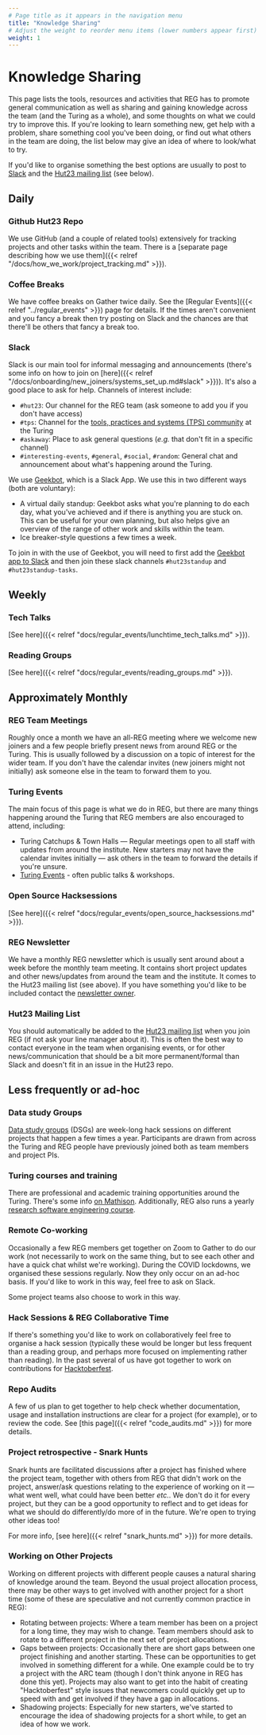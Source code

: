 ```yaml
---
# Page title as it appears in the navigation menu
title: "Knowledge Sharing"
# Adjust the weight to reorder menu items (lower numbers appear first)
weight: 1
---
```


# Knowledge Sharing

This page lists the tools, resources and activities that REG has to promote general communication as well as sharing and gaining knowledge across the team (and the Turing as a whole), and some thoughts on what we could try to improve this.
If you're looking to learn something new, get help with a problem, share something cool you've been doing, or find out what others in the team are doing, the list below may give an idea of where to look/what to try.

If you'd like to organise something the best options are usually to post to [Slack](#slack) and the [Hut23 mailing list](#hut23-mailing-list) (see below).

## Daily

### Github Hut23 Repo

We use GitHub (and a couple of related tools) extensively for tracking projects and other tasks within the team.
There is a [separate page describing how we use them]({{< relref "/docs/how_we_work/project_tracking.md" >}}).

### Coffee Breaks

We have coffee breaks on Gather twice daily.
See the [Regular Events]({{< relref "../regular_events" >}}) page for details.
If the times aren't convenient and you fancy a break then try posting on Slack and the chances are that there'll be others that fancy a break too.

### Slack

Slack is our main tool for informal messaging and announcements (there's some info on how to join on
[here]({{< relref "/docs/onboarding/new_joiners/systems_set_up.md#slack" >}})).
It's also a good place to ask for help.
Channels of interest include:

- `#hut23`: Our channel for the REG team (ask someone to add you if you don't have access)
- `#tps`: Channel for the [tools, practices and systems (TPS) community](https://www.turing.ac.uk/research/research-programmes/tools-practices-and-systems) at the Turing
- `#askaway`: Place to ask general questions (_e.g._ that don't fit in a specific channel)
- `#interesting-events`, `#general`, `#social`, `#random`: General chat and announcement about what's happening around the Turing.

We use [Geekbot](https://geekbot.com/), which is a Slack App.
We use this in two different ways (both are voluntary):

- A virtual daily standup: Geekbot asks what you're planning to do each day, what you've achieved and if there is anything you are stuck on. This can be useful for your own planning, but also helps give an overview of the range of other work and skills within the team.
- Ice breaker-style questions a few times a week.

To join in with the use of Geekbot, you will need to first add the [Geekbot app to Slack](https://alan-turing-institute.slack.com/apps/A0H67RAG0-standups-surveys-polls-geekbot) and then join these slack channels `#hut23standup` and `#hut23standup-tasks`.

## Weekly

### Tech Talks

[See here]({{< relref "docs/regular_events/lunchtime_tech_talks.md" >}}).

### Reading Groups

[See here]({{< relref "docs/regular_events/reading_groups.md" >}}).

## Approximately Monthly

### REG Team Meetings

Roughly once a month we have an all-REG meeting where we welcome new joiners and a few people briefly present news from around REG or the Turing.
This is usually followed by a discussion on a topic of interest for the wider team.
If you don't have the calendar invites (new joiners might not initially) ask someone else in the team to forward them to you.

### Turing Events

The main focus of this page is what we do in REG, but there are many things happening around the Turing that REG members are also encouraged to attend, including:

- Turing Catchups & Town Halls — Regular meetings open to all staff with updates from around the institute. New starters may not have the calendar invites initially — ask others in the team to forward the details if you're unsure.
- [Turing Events](https://www.turing.ac.uk/events) - often public talks & workshops.

### Open Source Hacksessions

[See here]({{< relref "docs/regular_events/open_source_hacksessions.md" >}}).

### REG Newsletter

We have a monthly REG newsletter which is usually sent around about a week before the monthly team meeting.
It contains short project updates and other news/updates from around the team and the institute.
It comes to the Hut23 mailing list (see above).
If you have something you'd like to be included contact the [newsletter owner](https://github.com/alan-turing-institute/research-engineering-group/wiki/The-REGistry#responsibilities).

### Hut23 Mailing List

You should automatically be added to the [Hut23 mailing list](https://github.com/alan-turing-institute/research-engineering-group/wiki/The-REGistry#points-of-contact) when you join REG (if not ask your line manager about it).
This is often the best way to contact everyone in the team when organising events, or for other news/communication that should be a bit more permanent/formal than Slack and doesn't fit in an issue in the Hut23 repo.

## Less frequently or ad-hoc

### Data study Groups

[Data study groups](https://www.turing.ac.uk/collaborate-turing/data-study-groups) (DSGs) are week-long hack sessions on different projects that happen a few times a year.
Participants are drawn from across the Turing and REG people have previously joined both as team members and project PIs.

### Turing courses and training

There are professional and academic training opportunities around the Turing.
There's some info [on Mathison](https://mathison.turing.ac.uk/Interact/Pages/Section/Default.aspx?Section=3701).
Additionally, REG also runs a yearly [research software engineering course](https://alan-turing-institute.github.io/rse-course).

### Remote Co-working

Occasionally a few REG members get together on Zoom to Gather to do our work (not necessarily to work on the same thing, but to see each other and have a quick chat whilst we're working).
During the COVID lockdowns, we organised these sessions regularly.
Now they only occur on an ad-hoc basis.
If you'd like to work in this way, feel free to ask on Slack.

Some project teams also choose to work in this way.

### Hack Sessions & REG Collaborative Time

If there's something you'd like to work on collaboratively feel free to organise a hack session (typically these would be longer but less frequent than a reading group, and perhaps more focused on implementing rather than reading).
In the past several of us have got together to work on contributions for [Hacktoberfest](https://hacktoberfest.digitalocean.com/).

### Repo Audits

A few of us plan to get together to help check whether documentation, usage and installation instructions are clear for a project (for example), or to review the code.
See [this page]({{< relref "code_audits.md" >}}) for more details.

### Project retrospective - Snark Hunts

Snark hunts are facilitated discussions after a project has finished where the project team, together with others from REG that didn't work on the project, answer/ask questions relating to the experience of working on it — what went well, what could have been better _etc._.
We don't do it for every project, but they can be a good opportunity to reflect and to get ideas for what we should do differently/do more of in the future.
We're open to trying other ideas too!

For more info, [see here]({{< relref "snark_hunts.md" >}}) for more details.

### Working on Other Projects

Working on different projects with different people causes a natural sharing of knowledge around the team.
Beyond the usual project allocation process, there may be other ways to get involved with another project for a short time (some of these are speculative and not currently common practice in REG):

- Rotating between projects: Where a team member has been on a project for a long time, they may wish to change. Team members should ask to rotate to a different project in the next set of project allocations.
- Gaps between projects: Occasionally there are short gaps between one project finishing and another starting. These can be opportunities to get involved in something different for a while. One example could be to try a project with the ARC team (though I don't think anyone in REG has done this yet). Projects may also want to get into the habit of creating "Hacktoberfest" style issues that newcomers could quickly get up to speed with and get involved if they have a gap in allocations.
- Shadowing projects: Especially for new starters, we've started to encourage the idea of shadowing projects for a short while, to get an idea of how we work.
